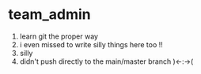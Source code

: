 # team_admin
1. learn git the proper way
2. i even missed to write silly things here too !!
3. silly
4. didn't push directly to the main/master branch )<-:->(
